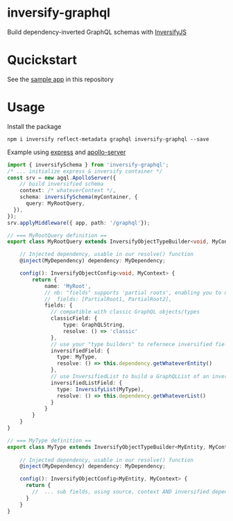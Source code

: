 # inversify-graphql

Build dependency-inverted GraphQL schemas with [InversifyJS](https://github.com/inversify/InversifyJS)

# Qucickstart

See the [sample app](sample/README.md) in this repository


# Usage

Install the package
```
npm i inversify reflect-metadata graphql inversify-graphql --save
```

Example using [express](https://www.npmjs.com/package/express) and [apollo-server](https://www.npmjs.com/package/apollo-server)

```typescript
import { inversifySchema } from 'inversify-graphql';
/* ... initialize express & inversify container */
const srv = new agql.ApolloServer({
    // build inversified schema
    context: /* whateverContext */,
    schema: inversifySchema(myContainer, {
      query: MyRootQuery,
  }),
});
srv.applyMiddleware({ app, path: '/graphql'});


```

```typescript
// === MyRootQuery definition ==
export class MyRootQuery extends InversifyObjectTypeBuilder<void, MyContext> {

    // Injected dependency, usable in our resolve() function
    @inject(MyDependency) dependency: MyDependency;

    config(): InversifyObjectConfig<void, MyContext> {
        return {
            name: 'MyRoot',
            // nb: "fields" supports 'partial roots', enabling you to describe one object in multiple separate builders 
            //  fields: [PartialRoot1, PartialRoot2],
            fields: {
              // compatible with classic GraphQL objects/types
              classicField: {
                  type: GraphQLString,
                  resolve: () => 'classic'
              },
              // use your "type builders" to refernece inversified field types
              inversifiedField: {
                type: MyType,
                resolve: () => this.dependency.getWhateverEntity()
              },
              // use InversifiedList to build a GraphQLList of an inversified type.
              inversifiedListField: {
                type: InversifyList(MyType),
                resolve: () => this.dependency.getWhateverList()
              }
            }
        }
    }
}

```
```typescript
// === MyType definition ==
export class MyType extends InversifyObjectTypeBuilder<MyEntity, MyContext> {
    
    // Injected dependency, usable in our resolve() function
    @inject(MyDependency) dependency: MyDependency;

    config(): InversifyObjectConfig<MyEntity, MyContext> {
      return {
        //  ... sub fields, using source, context AND inversified dependencies (injectable in this class)
      }
    }
}
```
